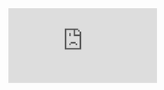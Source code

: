 <iframe src="https://www.youtube.com/embed/5pUp-11y1v4?rel=0" frameborder="0" gesture="media" allow="encrypted-media" allowfullscreen></iframe>


